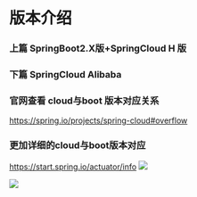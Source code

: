 # 版本介绍
### 上篇 SpringBoot2.X版+SpringCloud H 版
### 下篇 SpringCloud Alibaba
### 官网查看 cloud与boot 版本对应关系
https://spring.io/projects/spring-cloud#overflow
### 更加详细的cloud与boot版本对应
https://start.spring.io/actuator/info
<img src="https://lightforstar.oss-cn-shenzhen.aliyuncs.com/blog/版本.png">

<img src="https://lightforstar.oss-cn-shenzhen.aliyuncs.com/blog/Cloud升级.png">
